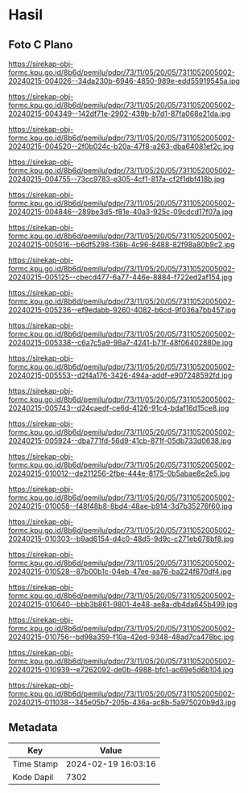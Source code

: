 # Hasil

## Foto C Plano

https://sirekap-obj-formc.kpu.go.id/8b6d/pemilu/pdpr/73/11/05/20/05/7311052005002-20240215-004026--34da230b-6946-4850-989e-edd55919545a.jpg

https://sirekap-obj-formc.kpu.go.id/8b6d/pemilu/pdpr/73/11/05/20/05/7311052005002-20240215-004349--142df71e-2902-439b-b7d1-87fa068e21da.jpg

https://sirekap-obj-formc.kpu.go.id/8b6d/pemilu/pdpr/73/11/05/20/05/7311052005002-20240215-004520--2f0b024c-b20a-47f8-a263-dba64081ef2c.jpg

https://sirekap-obj-formc.kpu.go.id/8b6d/pemilu/pdpr/73/11/05/20/05/7311052005002-20240215-004755--73cc9783-e305-4cf1-817a-cf2f1dbf418b.jpg

https://sirekap-obj-formc.kpu.go.id/8b6d/pemilu/pdpr/73/11/05/20/05/7311052005002-20240215-004846--289be3d5-f81e-40a3-925c-09cdcd17f07a.jpg

https://sirekap-obj-formc.kpu.go.id/8b6d/pemilu/pdpr/73/11/05/20/05/7311052005002-20240215-005016--b6df5298-f36b-4c96-8488-82f98a80b9c2.jpg

https://sirekap-obj-formc.kpu.go.id/8b6d/pemilu/pdpr/73/11/05/20/05/7311052005002-20240215-005125--cbecd477-6a77-446e-8884-f722ed2af154.jpg

https://sirekap-obj-formc.kpu.go.id/8b6d/pemilu/pdpr/73/11/05/20/05/7311052005002-20240215-005236--ef9edabb-9260-4082-b6cd-9f036a7bb457.jpg

https://sirekap-obj-formc.kpu.go.id/8b6d/pemilu/pdpr/73/11/05/20/05/7311052005002-20240215-005338--c6a7c5a9-98a7-4241-b71f-48f06402880e.jpg

https://sirekap-obj-formc.kpu.go.id/8b6d/pemilu/pdpr/73/11/05/20/05/7311052005002-20240215-005553--d2f4a176-3426-494a-addf-e907248592fd.jpg

https://sirekap-obj-formc.kpu.go.id/8b6d/pemilu/pdpr/73/11/05/20/05/7311052005002-20240215-005743--d24caedf-ce6d-4126-91c4-bdaf16d15ce8.jpg

https://sirekap-obj-formc.kpu.go.id/8b6d/pemilu/pdpr/73/11/05/20/05/7311052005002-20240215-005924--dba771fd-56d9-41cb-871f-05db733d0638.jpg

https://sirekap-obj-formc.kpu.go.id/8b6d/pemilu/pdpr/73/11/05/20/05/7311052005002-20240215-010012--de211256-2fbe-444e-8175-0b5abae8e2e5.jpg

https://sirekap-obj-formc.kpu.go.id/8b6d/pemilu/pdpr/73/11/05/20/05/7311052005002-20240215-010058--f48f48b8-8bd4-48ae-b914-3d7b35276f60.jpg

https://sirekap-obj-formc.kpu.go.id/8b6d/pemilu/pdpr/73/11/05/20/05/7311052005002-20240215-010303--b9ad6154-d4c0-48d5-9d9c-c271eb678bf8.jpg

https://sirekap-obj-formc.kpu.go.id/8b6d/pemilu/pdpr/73/11/05/20/05/7311052005002-20240215-010528--87b00b1c-04eb-47ee-aa76-ba224f670df4.jpg

https://sirekap-obj-formc.kpu.go.id/8b6d/pemilu/pdpr/73/11/05/20/05/7311052005002-20240215-010640--bbb3b861-9801-4e48-ae8a-db4da645b499.jpg

https://sirekap-obj-formc.kpu.go.id/8b6d/pemilu/pdpr/73/11/05/20/05/7311052005002-20240215-010756--bd98a359-f10a-42ed-9348-48ad7ca478bc.jpg

https://sirekap-obj-formc.kpu.go.id/8b6d/pemilu/pdpr/73/11/05/20/05/7311052005002-20240215-010939--e7262092-de0b-4988-bfc1-ac69e5d6b104.jpg

https://sirekap-obj-formc.kpu.go.id/8b6d/pemilu/pdpr/73/11/05/20/05/7311052005002-20240215-011038--345e05b7-205b-436a-ac8b-5a975020b9d3.jpg


## Metadata

| Key        | Value               |
| ---------- | ------------------- |
| Time Stamp | 2024-02-19 16:03:16 |
| Kode Dapil | 7302                |




